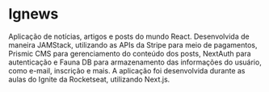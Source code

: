 # Ignews
Aplicação de notícias, artigos e posts do mundo React. Desenvolvida de maneira JAMStack, utilizando as APIs da Stripe para meio de pagamentos, Prismic CMS para gerenciamento do conteúdo dos posts, NextAuth para autenticação e Fauna DB para armazenamento das informações do usuário, como e-mail, inscrição e mais. A aplicação foi desenvolvida durante as aulas do Ignite da Rocketseat, utilizando Next.js.
